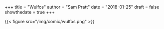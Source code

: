 +++
title = "Wulfos"
author = "Sam Pratt"
date = "2018-01-25"
draft = false
showthedate = true
+++

{{< figure src="/img/comic/wulfos.png" >}}

